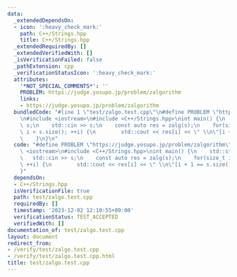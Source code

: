 ```yaml
---
data:
  _extendedDependsOn:
  - icon: ':heavy_check_mark:'
    path: C++/Strings.hpp
    title: C++/Strings.hpp
  _extendedRequiredBy: []
  _extendedVerifiedWith: []
  _isVerificationFailed: false
  _pathExtension: cpp
  _verificationStatusIcon: ':heavy_check_mark:'
  attributes:
    '*NOT_SPECIAL_COMMENTS*': ''
    PROBLEM: https://judge.yosupo.jp/problem/zalgorithm
    links:
    - https://judge.yosupo.jp/problem/zalgorithm
  bundledCode: "#line 1 \"test/zalgo.test.cpp\"\n#define PROBLEM \"https://judge.yosupo.jp/problem/zalgorithm\"\
    \n#include <iostream>\n#include <C++/Strings.hpp>\nint main() {\n    std::string\
    \ s;\n    std::cin >> s;\n    const auto res = zalg(s);\n    for(size_t i = 0;\
    \ i < s.size(); ++i) {\n        std::cout << res[i] << \" \\n\"[i + 1 == s.size()];\n\
    \    }\n}\n"
  code: "#define PROBLEM \"https://judge.yosupo.jp/problem/zalgorithm\"\n#include\
    \ <iostream>\n#include <C++/Strings.hpp>\nint main() {\n    std::string s;\n \
    \   std::cin >> s;\n    const auto res = zalg(s);\n    for(size_t i = 0; i < s.size();\
    \ ++i) {\n        std::cout << res[i] << \" \\n\"[i + 1 == s.size()];\n    }\n\
    }"
  dependsOn:
  - C++/Strings.hpp
  isVerificationFile: true
  path: test/zalgo.test.cpp
  requiredBy: []
  timestamp: '2023-12-02 12:10:55+09:00'
  verificationStatus: TEST_ACCEPTED
  verifiedWith: []
documentation_of: test/zalgo.test.cpp
layout: document
redirect_from:
- /verify/test/zalgo.test.cpp
- /verify/test/zalgo.test.cpp.html
title: test/zalgo.test.cpp
---
```


